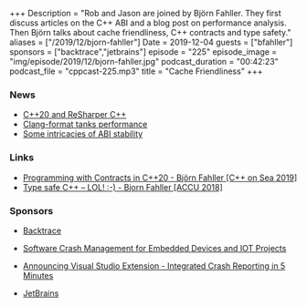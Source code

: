 +++
Description = "Rob and Jason are joined by Björn Fahller. They first discuss articles on the C++ ABI and a blog post on performance analysis. Then Björn talks about cache friendliness, C++ contracts and type safety."
aliases = ["/2019/12/bjorn-fahller"]
Date = 2019-12-04
guests = ["bfahller"]
sponsors = ["backtrace","jetbrains"]
episode = "225"
episode_image = "img/episode/2019/12/bjorn-fahller.jpg"
podcast_duration = "00:42:23"
podcast_file = "cppcast-225.mp3"
title = "Cache Friendliness"
+++

### News ###

 - [C++20 and ReSharper C++](https://blog.jetbrains.com/rscpp/cpp20-and-resharper-cpp/)
 - [Clang-format tanks performance](https://travisdowns.github.io/blog/2019/11/19/toupper.html)
 - [Some intricacies of ABI stability](http://nibblestew.blogspot.com/2019/11/some-intricacies-of-abi-stability.html)

### Links ###

 - [Programming with Contracts in C++20 - Björn Fahller [C++ on Sea 2019]](https://www.youtube.com/watch?v=Dzk1frUXq10)
 - [Type safe C++ – LOL! :-) - Bjorn Fahller [ACCU 2018]](https://www.youtube.com/watch?v=SWHvNvY-PHw)
 
### Sponsors ###

- [Backtrace](https://backtrace.io/?utm_source=CppCast&utm_medium=CppCast)
- [Software Crash Management for Embedded Devices and IOT Projects](https://hello.backtrace.io/sw-crash-management-for-embedded-devices-12/5/2019?utm_campaign=IoT%2FEmbedded%20Devices%20-%20Webinar%20-%20SW%20Crash%2012%2F5%2F2019%20-%20CPP%20Cast&utm_source=CPPCast)
- [Announcing Visual Studio Extension - Integrated Crash Reporting in 5 Minutes](https://backtrace.io/blog/features/visual-studio/)

- [JetBrains](https://www.jetbrains.com/cpp/?utm_source=cppcast&utm_medium=podcast&utm_content=cppcast-podcast&utm_campaign=cpp)
